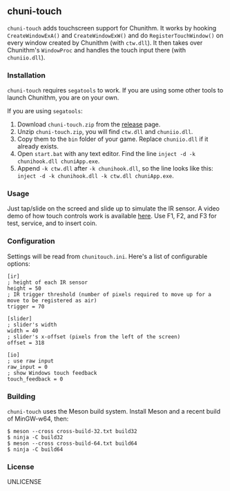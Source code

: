 chuni-touch
---

`chuni-touch` adds touchscreen support for Chunithm. It works by hooking `CreateWindowExA()` and `CreateWindowExW()` and do `RegisterTouchWindow()` on every window created by Chunithm (with `ctw.dll`). It then takes over Chunithm's `WindowProc` and handles the touch input there (with `chuniio.dll`).

### Installation

`chuni-touch` requires `segatools` to work. If you are using some other tools to launch Chunithm, you are on your own.

If you are using `segatools`:

1. Download `chuni-touch.zip` from the [release](https://github.com/Nat-Lab/chunithm-touch/releases) page.
2. Unzip `chuni-touch.zip`, you will find `ctw.dll` and `chuniio.dll`.
3. Copy them to the `bin` folder of your game. Replace `chuniio.dll` if it already exists. 
4. Open `start.bat` with any text editor. Find the line `inject -d -k chunihook.dll chuniApp.exe`.
5. Append `-k ctw.dll` after `-k chunihook.dll`, so the line looks like this: `inject -d -k chunihook.dll -k ctw.dll chuniApp.exe`.

### Usage

Just tap/slide on the screed and slide up to simulate the IR sensor. A video demo of how touch controls work is available [here](https://youtu.be/Uknwet_-wWw). Use F1, F2, and F3 for test, service, and to insert coin.

### Configuration

Settings will be read from `chunitouch.ini`. Here's a list of configurable options:

```
[ir]
; height of each IR sensor
height = 50
; IR trigger threshold (number of pixels required to move up for a move to be registered as air)
trigger = 70

[slider]
; slider's width
width = 40
; slider's x-offset (pixels from the left of the screen)
offset = 318

[io]
; use raw input
raw_input = 0
; show Windows touch feedback
touch_feedback = 0
```

### Building

`chuni-touch` uses the Meson build system. Install Meson and a recent build of MinGW-w64, then:

```
$ meson --cross cross-build-32.txt build32
$ ninja -C build32
$ meson --cross cross-build-64.txt build64
$ ninja -C build64
```

### License
UNLICENSE